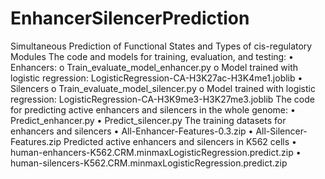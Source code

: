# EnhancerSilencerPrediction
Simultaneous Prediction of Functional States and Types of cis-regulatory Modules
The code and models for training, evaluation, and testing:
•	Enhancers:
o	Train_evaluate_model_enhancer.py
o	Model trained with logistic regression: LogisticRegression-CA-H3K27ac-H3K4me1.joblib
•	Silencers
o	Train_evaluate_model_silencer.py
o	Model trained with logistic regression: LogisticRegression-CA-H3K9me3-H3K27me3.joblib
The code for predicting active enhancers and silencers in the whole genome:
•	Predict_enhancer.py
•	Predict_silencer.py
The training datasets for enhancers and silencers
•	All-Enhancer-Features-0.3.zip
•	All-Silencer-Features.zip
Predicted active enhancers and silencers in K562 cells
•	human-enhancers-K562.CRM.minmaxLogisticRegression.predict.zip
•	human-silencers-K562.CRM.minmaxLogisticRegression.predict.zip
